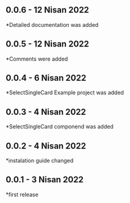 ## 0.0.6 - 12 Nisan 2022

*Detailed documentation was added
## 0.0.5 - 12 Nisan 2022

*Comments were added
## 0.0.4 - 6 Nisan 2022

*SelectSingleCard Example project was added
## 0.0.3 - 4 Nisan 2022

*SelectSingleCard componend was added
## 0.0.2 - 4 Nisan 2022

*instalation guide changed
## 0.0.1 - 3 Nisan 2022

*first release